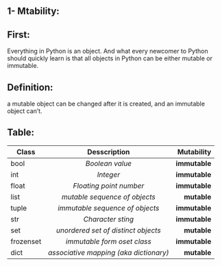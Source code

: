 1- Mtability:
-
First:
--
Everything in Python is an object. And what every newcomer to Python should quickly learn is that all objects in Python can be either mutable or immutable.

Definition:
--
a mutable object can be changed after it is created, and an immutable object can’t.

Table:
--
| Class         | Desscription                          | Mutability    |
| ------------- |:-------------------------------------:| -------------:|
| bool          |*Boolean value*                        |**immutable**  |
| int           |*Integer*                              |**immutable**  |
| float         |*Floating point number*                |**immutable**  |
|list           |*mutable sequence of objects*          |**mutable**    |
|tuple          |*immutable sequence of objects*        |**immutable**  |
|str            |*Character sting*                      |**immutable**  |
|set            |*unordered set of distinct objects*    |**mutable**    |
|frozenset      |*immutable form oset class*            |**immutable**  |
|dict           |*associative mapping (aka dictionary)* |**mutable**    |